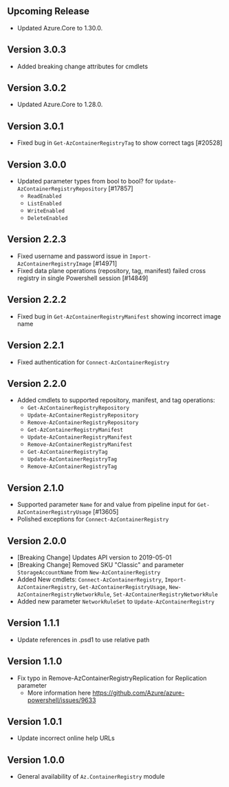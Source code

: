 <!--
    Please leave this section at the top of the change log.

    Changes for the upcoming release should go under the section titled "Upcoming Release", and should adhere to the following format:

    ## Upcoming Release
    * Overview of change #1
        - Additional information about change #1
    * Overview of change #2
        - Additional information about change #2
        - Additional information about change #2
    * Overview of change #3
    * Overview of change #4
        - Additional information about change #4

    ## YYYY.MM.DD - Version X.Y.Z (Previous Release)
    * Overview of change #1
        - Additional information about change #1
-->
## Upcoming Release
* Updated Azure.Core to 1.30.0.

## Version 3.0.3
* Added breaking change attributes for cmdlets

## Version 3.0.2
* Updated Azure.Core to 1.28.0.

## Version 3.0.1
* Fixed bug in `Get-AzContainerRegistryTag` to show correct tags [#20528]

## Version 3.0.0
* Updated parameter types from bool to bool? for `Update-AzContainerRegistryRepository` [#17857]
    - `ReadEnabled`
    - `ListEnabled`
    - `WriteEnabled`
    - `DeleteEnabled`

## Version 2.2.3
* Fixed username and password issue in `Import-AzContainerRegistryImage` [#14971]
* Fixed data plane operations (repository, tag, manifest) failed cross registry in single Powershell session [#14849]

## Version 2.2.2
* Fixed bug in `Get-AzContainerRegistryManifest` showing incorrect image name 

## Version 2.2.1
* Fixed authentication for `Connect-AzContainerRegistry`

## Version 2.2.0
* Added cmdlets to supported repository, manifest, and tag operations:
    - `Get-AzContainerRegistryRepository`
    - `Update-AzContainerRegistryRepository`
    - `Remove-AzContainerRegistryRepository`
    - `Get-AzContainerRegistryManifest`
    - `Update-AzContainerRegistryManifest`
    - `Remove-AzContainerRegistryManifest`
    - `Get-AzContainerRegistryTag`
    - `Update-AzContainerRegistryTag`
    - `Remove-AzContainerRegistryTag`

## Version 2.1.0
* Supported parameter `Name` for and value from pipeline input for `Get-AzContainerRegistryUsage` [#13605]
* Polished exceptions for `Connect-AzContainerRegistry`

## Version 2.0.0
* [Breaking Change] Updates API version to 2019-05-01
* [Breaking Change] Removed SKU "Classic" and parameter `StorageAccountName` from `New-AzContainerRegistry`
* Added New cmdlets: `Connect-AzContainerRegistry`, `Import-AzContainerRegistry`, `Get-AzContainerRegistryUsage`, `New-AzContainerRegistryNetworkRule`, `Set-AzContainerRegistryNetworkRule`
* Added new parameter `NetworkRuleSet` to `Update-AzContainerRegistry`


## Version 1.1.1
* Update references in .psd1 to use relative path

## Version 1.1.0
* Fix typo in Remove-AzContainerRegistryReplication for Replication parameter
    - More information here https://github.com/Azure/azure-powershell/issues/9633

## Version 1.0.1
* Update incorrect online help URLs

## Version 1.0.0
* General availability of `Az.ContainerRegistry` module
